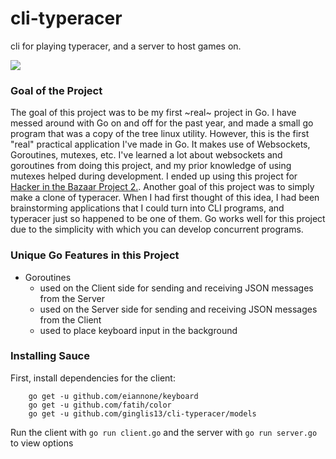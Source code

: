 # cli-typeracer

cli for playing typeracer, and a server to host games on.

![](https://yld.me/raw/dM1J.png)

### Goal of the Project

The goal of this project was to be my first ~real~ project in Go. I have messed around with Go on and off
for the past year, and made a small go program that was a copy of the tree linux utility. However, this is
the first "real" practical application I've made in Go. It makes use of Websockets, Goroutines, mutexes, etc.
I've learned a lot about websockets and goroutines from doing this project, and my prior knowledge of using
mutexes helped during development. I ended up using this project for  [Hacker in the Bazaar Project 2.](https://www3.nd.edu/~pbui/teaching/cse.40842.sp21/project02.html). Another goal of this project was to simply make a clone of typeracer. When I had first thought of this
idea, I had been brainstorming applications that I could turn into CLI programs, and typeracer just so happened to be one of them.
Go works well for this project due to the simplicity with which you can develop concurrent programs.

### Unique Go Features in this Project

- Goroutines
  * used on the Client side for sending and receiving JSON messages from the Server
  * used on the Server side for sending and receiving JSON messages from the Client
  * used to place keyboard input in the background
### Installing Sauce

First, install dependencies for the client:
```
	go get -u github.com/eiannone/keyboard
	go get -u github.com/fatih/color
	go get -u github.com/ginglis13/cli-typeracer/models
```

Run the client with `go run client.go` and the server with `go run server.go` to view options
